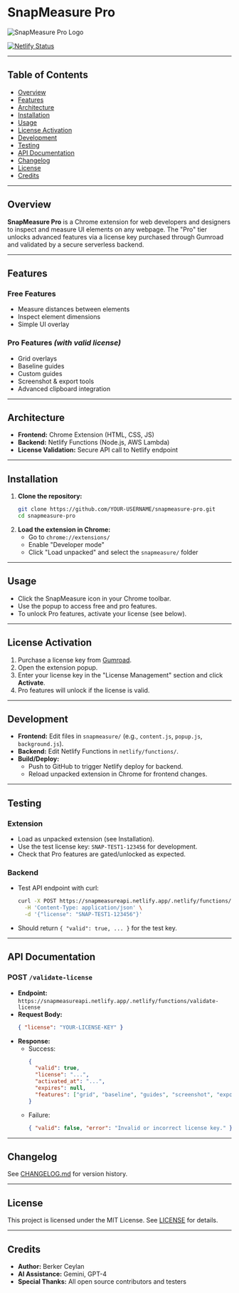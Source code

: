 # SnapMeasure Pro

![SnapMeasure Pro Logo](snapmeasure/images/logo.png)

[![Netlify Status](https://api.netlify.com/api/v1/badges/YOUR_BADGE_ID/deploy-status)](https://app.netlify.com/sites/snapmeasureapi/deploys)

---

## Table of Contents
- [Overview](#overview)
- [Features](#features)
- [Architecture](#architecture)
- [Installation](#installation)
- [Usage](#usage)
- [License Activation](#license-activation)
- [Development](#development)
- [Testing](#testing)
- [API Documentation](#api-documentation)
- [Changelog](#changelog)
- [License](#license)
- [Credits](#credits)

---

## Overview

**SnapMeasure Pro** is a Chrome extension for web developers and designers to inspect and measure UI elements on any webpage. The "Pro" tier unlocks advanced features via a license key purchased through Gumroad and validated by a secure serverless backend.

---

## Features

### Free Features
- Measure distances between elements
- Inspect element dimensions
- Simple UI overlay

### Pro Features *(with valid license)*
- Grid overlays
- Baseline guides
- Custom guides
- Screenshot & export tools
- Advanced clipboard integration

---

## Architecture

- **Frontend:** Chrome Extension (HTML, CSS, JS)
- **Backend:** Netlify Functions (Node.js, AWS Lambda)
- **License Validation:** Secure API call to Netlify endpoint

---

## Installation

1. **Clone the repository:**
   ```sh
   git clone https://github.com/YOUR-USERNAME/snapmeasure-pro.git
   cd snapmeasure-pro
   ```
2. **Load the extension in Chrome:**
   - Go to `chrome://extensions/`
   - Enable "Developer mode"
   - Click "Load unpacked" and select the `snapmeasure/` folder

---

## Usage

- Click the SnapMeasure icon in your Chrome toolbar.
- Use the popup to access free and pro features.
- To unlock Pro features, activate your license (see below).

---

## License Activation

1. Purchase a license key from [Gumroad](https://gumroad.com/).
2. Open the extension popup.
3. Enter your license key in the "License Management" section and click **Activate**.
4. Pro features will unlock if the license is valid.

---

## Development

- **Frontend:** Edit files in `snapmeasure/` (e.g., `content.js`, `popup.js`, `background.js`).
- **Backend:** Edit Netlify Functions in `netlify/functions/`.
- **Build/Deploy:**
  - Push to GitHub to trigger Netlify deploy for backend.
  - Reload unpacked extension in Chrome for frontend changes.

---

## Testing

### Extension
- Load as unpacked extension (see Installation).
- Use the test license key: `SNAP-TEST1-123456` for development.
- Check that Pro features are gated/unlocked as expected.

### Backend
- Test API endpoint with curl:
  ```sh
  curl -X POST https://snapmeasureapi.netlify.app/.netlify/functions/validate-license \
    -H 'Content-Type: application/json' \
    -d '{"license": "SNAP-TEST1-123456"}'
  ```
- Should return `{ "valid": true, ... }` for the test key.

---

## API Documentation

### POST `/validate-license`
- **Endpoint:** `https://snapmeasureapi.netlify.app/.netlify/functions/validate-license`
- **Request Body:**
  ```json
  { "license": "YOUR-LICENSE-KEY" }
  ```
- **Response:**
  - Success:
    ```json
    {
      "valid": true,
      "license": "...",
      "activated_at": "...",
      "expires": null,
      "features": ["grid", "baseline", "guides", "screenshot", "export"]
    }
    ```
  - Failure:
    ```json
    { "valid": false, "error": "Invalid or incorrect license key." }
    ```

---

## Changelog

See [CHANGELOG.md](CHANGELOG.md) for version history.

---

## License

This project is licensed under the MIT License. See [LICENSE](LICENSE) for details.

---

## Credits

- **Author:** Berker Ceylan
- **AI Assistance:** Gemini, GPT-4
- **Special Thanks:** All open source contributors and testers 
